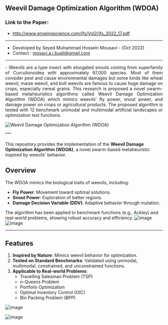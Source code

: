 ## Weevil Damage Optimization Algorithm (WDOA)
### Link to the Paper:
- http://www.growingscience.com/jfs/Vol2/jfs_2022_17.pdf
- -----------------------------------------------------------
- Developed by Seyed Muhammad Hossein Mousavi - (Oct 2022)
- Contact : mosavi.a.i.buali@gmail.com
- ----------------------------------------------------------

<p align="justify">
- Weevils are a type insect with elongated snouts coming from superfamily of Curculionoidea with approximately 97,000 species. Most of them consider pest and cause environmental damages but some kinds like wheat weevil, maize weevil, and boll weevils are famous to cause huge damage on crops, especially cereal grains. This research is proposed a novel swarm-based metaheuristics algorithms called Weevil Damage Optimization Algorithm (WDOA) which mimics weevils’ fly power, snout power, and damage power on crops or agricultural products. The proposed algorithm is tested with 12 benchmark unimodal and multimodal artificial landscapes or optimization test functions.
</p>

![Weevil Damage Optimization Algorithm  (WDOA)](https://user-images.githubusercontent.com/11339420/196252232-5f6dd1d0-4964-4134-b9ea-1e556c660111.jpg)

"""

This repository provides the implementation of the **Weevil Damage Optimization Algorithm (WDOA)**, a novel swarm-based metaheuristic inspired by weevils' behavior.

## Overview

The WDOA mimics the biological traits of weevils, including:
- **Fly Power**: Movement toward optimal solutions.
- **Snout Power**: Exploration of better regions.
- **Damage Decision Variable (DDV)**: Adaptive behavior through mutation.

The algorithm has been applied to benchmark functions (e.g., Ackley) and real-world problems, showing robust accuracy and efficiency.
![image](https://github.com/user-attachments/assets/b91b75b2-b167-457a-a52a-93cf6b507963)
![image](https://github.com/user-attachments/assets/4bed3a0e-fbc7-425b-8bad-786c85f981d8)

---

## Features

1. **Inspired by Nature**: Mimics weevil behavior for optimization.
2. **Tested on Standard Benchmarks**: Validated using unimodal, multimodal, constrained, and unconstrained functions.
3. **Applicable to Real-world Problems**:
    - Travelling Salesman Problem (TSP)
    - n-Queens Problem
    - Portfolio Optimization
    - Optimal Inventory Control (OIC)
    - Bin Packing Problem (BPP)

![image](https://github.com/user-attachments/assets/ddf360be-a1e4-4487-b24d-b3327ea8ed94)

![image](https://github.com/user-attachments/assets/af4a7758-e132-4a4e-83ac-077ebaabf37e)

